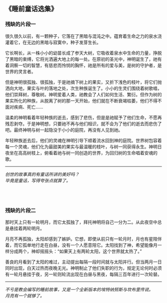 ## 《睡前童话选集》
### 残缺的片段一
很久很久以前，有一颗种子，它落在了黑暗与混沌之中。蕴育着生命之力的泉水浇灌着它，在无边的黑暗与寂寞中，种子发芽生长。   

它长啊长，从一株小小的幼苗长成了参天大树，它吸收着泉水中生命的力量，挣脱了黑暗的束缚，它将光洒遍大地上的每一处。在原初的圣光中，神明诞生了，祂有着洞察一切的智慧，有慈悲而怜悯的胸怀，祂是所有的爱与美，是树的守护者，是世界的灵言者。   

但是神明很孤独、很孤独，于是祂摘下树上的果实，又折下浅色的枝叶，将它们抛洒向大地，果实与叶的落地之处，次生种族诞生了。小小的生灵们围绕着树歌唱，他们崇拜树，尊敬树。神明爱着人类，祂教会了人们如何生活、繁衍。但作为树的果实所化的种族，从脱离了树的那一天开始，他们就在不断衰竭枯萎，他们不得不面对疾病、死亡……   

温柔的神明看着年轻种族的逝去，感到了悲伤，但是是祂赋予了他们生命，不愿再残忍剥夺。于是神明想，只要祂不再与他们相识，就不会为了他们的逝去而悲伤了吧。最终神明与树一起隐没于小小的庭院，再没有人见到祂。    

年轻种族逝去后，他们的灵魂在神明引导下顺着流水回到神的庭院。世界树包容着每一个灵魂，他们化为最甜美的果实与最温暖的枝叶，与树一同获得永生。神明日夜坐在高高树枝上，俯看着祂与树一同创造的世界，为回归树的生命唱着安魂的歌。    

---
*创世的故事真的有童话所讲的美好吗？*    
*毕竟是童话，写得夸张点就算了。*
<br>
<br>
<br>
<br>

### 残缺的片段二
那时天上只有一轮明月，而它太孤独了，拜托神明将自己一分为二。从此夜空中总是悬挂着两轮明月。

月亮不再孤独，太阳却感到了嫉妒。它想，即使从前只有一轮月时，月也有星陪伴着，而它孤单地行走在白昼，没有一个人愿意陪它。太阳找到了神，希望能像月一样分成两个，神却摇摇头：“如果天上有两轮太阳，这个世界就太热了。”

善良的月看到了太阳的难过，主动提出每隔一段时间就与太阳并行。但当两月一日同时出现，白天过热而夜晚无光。神明制止了他们失职的行为，规定无论何时必须有一轮月悬挂于夜，另一轮则轮流出现在白昼与黑夜，每隔三百年进行一次轮替。

---
*不亏是教会编写的睡前故事，又是一个全新版本的埃特纳努斯与坎布里传说。*    
*月亮有一个就够了。*

